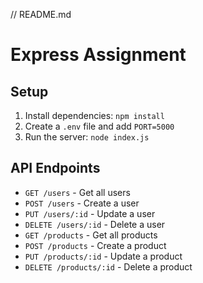 // README.md
# Express Assignment

## Setup
1. Install dependencies: `npm install`
2. Create a `.env` file and add `PORT=5000`
3. Run the server: `node index.js`

## API Endpoints
- `GET /users` - Get all users
- `POST /users` - Create a user
- `PUT /users/:id` - Update a user
- `DELETE /users/:id` - Delete a user
- `GET /products` - Get all products
- `POST /products` - Create a product
- `PUT /products/:id` - Update a product
- `DELETE /products/:id` - Delete a product